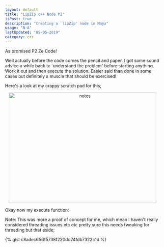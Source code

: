 ```yaml
---
layout: default
title: "LipZip c++ Node P2"
isPost: true
description: "Creating a `lipZip' node in Maya"
usage: "N-A"
lastUpdated: "05-05-2019"
category: c++
---
```


As promised P2 Ze Code!

Well actually before the code comes the pencil and paper. I got some
sound advice a while back to `understand the problem' before starting
anything. Work it out and then execute the solution. Easier said than
done in some cases but definitely a muscle that should be exercised!

Here's a look at my crappy scratch pad for this;

<center><img src="http://anim83d.com/images/examples/xformArrayNotes2.png" width="480" height="360" alt="notes"></center>

Okay now my execute function:

Note: This was more a proof of concept for me, which mean I haven't
really considered threading issues etc etc pretty sure this needs tweaking
for threading but that aside;

{% gist c8adec656f5738f220dd74fdb7322c1d %}
